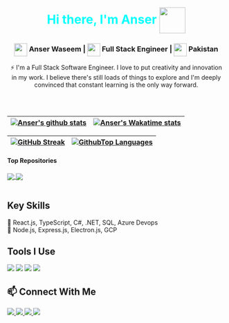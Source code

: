 <h1 align="center">
  <span style="color: aqua">Hi there, I'm Anser</span> <img src="https://media.giphy.com/media/gM5qFksULw54NMWyry/giphy.gif" width="60" height="60"  align="center"/>
</h1>

<h3 align="center">
<img src="https://media.giphy.com/media/LEe5yo2E9Fi3FmuEPK/giphy.gif" width="30" height="30" align="center"/> Anser Waseem |
<img src="https://media.giphy.com/media/WFZvB7VIXBgiz3oDXE/giphy.gif" width="30" height="30" align="center"/> Full Stack Engineer | 
<img src="https://media.giphy.com/media/57ZONYwnLOKVgLuApK/giphy.gif" width="30" height="30" align="center"/> Pakistan
</h3>

<p align="center">
  ⚡ I'm a Full Stack Software Engineer. I love to put creativity and innovation in my work. I believe there's still loads of things to explore and I'm deeply convinced that constant learning is the only way forward.
</p>
<br/>
<br/>

| <a href="https://github.com/anserwaseem"><img align="center" src="https://github-readme-stats-git-masterrstaa-rickstaa.vercel.app/api?username=anserwaseem&show_icons=true&count_private=true&title_color=a0c334&icon_color=deff8b&text_color=deff8b&bg_color=120,212121,6252C2" alt="Anser's github stats" /></a> | <a href="https://github.com/anserwaseem"><img align="center" src="https://github-readme-stats.vercel.app/api/wakatime?username=anserwaseem&layout=compact&title_color=a0c334&icon_color=deff8b&text_color=deff8b&bg_color=120,212121,6252C2&custom_title=Wakatime%20Stats%20(this%20week)" alt="Anser's Wakatime stats" /></a> |
| ------------------------------------------------------------------------------------------------------------------------------------------------------------------------------------------------------------------------------------------------------------------------------------------------------------------ | ------------------------------------------------------------------------------------------------------------------------------------------------------------------------------------------------------------------------------------------------------------------------------------------------------------------------------ |

| <a href="https://github.com/anserwaseem"><img align="center" src="https://github-readme-streak-stats.herokuapp.com/?user=anserwaseem&currStreakNum=2FD3EB&fire=pink&sideLabels=F00&theme=radical" alt="GitHub Streak" /></a> | <a href="https://github.com/anserwaseem"><img align="center" src="https://github-readme-stats-git-masterrstaa-rickstaa.vercel.app/api/top-langs/?username=anserwaseem&layout=compact&card_width=448&title_color=a0c334&text_color=deff8b&bg_color=120,212121,6252C2" alt="GithubTop Languages" /></a> |
| ---------------------------------------------------------------------------------------------------------------------------------------------------------------------------------------------------------------------------- | ----------------------------------------------------------------------------------------------------------------------------------------------------------------------------------------------------------------------------------------------------------------------------------------------------- |

#### Top Repositories

<a href="https://github.com/anserwaseem/MAthAdventuresWithPython">
  <img align="center" src="https://github-readme-stats.vercel.app/api/pin/?username=anserwaseem&repo=MathAdventuresWithPython&theme=onedark" />
</a>
<a href="https://github.com/anserwaseem/Cuckoo-hash-table">
  <img align="center" src="https://github-readme-stats.vercel.app/api/pin/?username=anserwaseem&repo=automadeasy&theme=onedark" />
</a>

<br />
<br />

## Key Skills

<p>
  💬 React.js, TypeScript, C#, .NET, SQL, Azure Devops<br>
  📖 Node.js, Express.js, Electron.js, GCP
<!---
  <br><br>
  <img src="https://img.shields.io/badge/React★★★★☆-000000?logo=React&labelColor=e34f26&logoColor=ffffff" />
  <img src="https://img.shields.io/badge/TypeScript-★★★☆☆-000000?logo=TypeScript-&labelColor=1572b6&logoColor=ffffff" />
  <img src="https://img.shields.io/badge/.NET-★★★☆☆-000000?logo=.net&labelColor=f7df1e&logoColor=000000" />
  --->
</p>

## Tools I Use

<p>
  <img src="https://img.shields.io/badge/VS%20Code-007acc?logo=Visual-Studio-Code&labelColor=007acc&logoColor=ffffff" />
  <img src="https://img.shields.io/badge/Visual%20Studio-9571bf?logo=Visual-Studio&labelColor=9571bf&logoColor=ffffff" />
  <img src="https://img.shields.io/badge/Github-181717?logo=GitHub&labelColor=181717&logoColor=ffffff" />
  <img src="https://img.shields.io/badge/Postman-ff6c37?logo=Postman&labelColor=ff6c37&logoColor=ffffff" />
</p>

## 📫 Connect With Me

<p>
  <a href="https://linkedin.com/in/anserwaseem"> <img src="https://img.shields.io/badge/Linkedin-0077b5?style=plastic&logo=Linkedin&labelColor=0077b5&logoColor=ffffff" />
  <a href="https://www.facebook.com/profile.php?id=100012232218081"> <img src="https://img.shields.io/badge/Facebook-1877f2?style=plastic&logo=Facebook&labelColor=1877f2&logoColor=ffffff" />
  <a href="https://twitter.com/anser_waseem"> <img src="https://img.shields.io/badge/Twitter-1da1f2?style=plastic&logo=Twitter&labelColor=1da1f2&logoColor=ffffff" />
  <a href="mailto:hafiz.anser.waseem@gmail.com"> <img src="https://img.shields.io/badge/Gmail-d14836?style=plastic&logo=Gmail&labelColor=d14836&logoColor=ffffff" />
</p>
